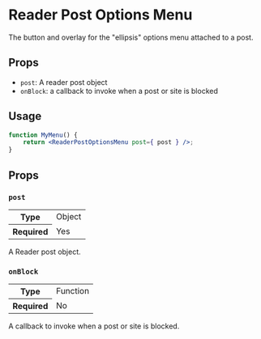 # Reader Post Options Menu

The button and overlay for the "ellipsis" options menu attached to a post.

## Props

- `post`: A reader post object
- `onBlock`: a callback to invoke when a post or site is blocked

## Usage

```jsx
function MyMenu() {
	return <ReaderPostOptionsMenu post={ post } />;
}
```

## Props

### `post`

<table>
	<tr><th>Type</th><td>Object</td></tr>
	<tr><th>Required</th><td>Yes</td></tr>
</table>

A Reader post object.

### `onBlock`

<table>
	<tr><th>Type</th><td>Function</td></tr>
	<tr><th>Required</th><td>No</td></tr>
</table>

A callback to invoke when a post or site is blocked.
